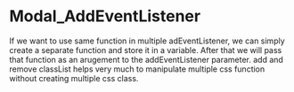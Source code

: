 # Modal_AddEventListener

If we want to use same function in multiple adEventListener, we can simply create a separate function and store it in a variable.
After that we will pass that function as an arugement to the addEventListener parameter.
add and remove classList helps very much to manipulate multiple css function without creating multiple css class.
